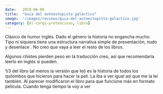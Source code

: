```yaml
---
date:   2019-06-08
title:  "Guia del autoestopista galáctico"
image:  '/images/reviews/guia-del-autoestopista-galactico.jpg'
category: [el-corgi-pretencioso, libro]
---
```

Clásico de humor inglés. Dado el género la historia no engancha mucho. Tipo ni siquiera tiene una estructura narrativa simple de presentación, nudo y desenlace . No creo que vaya a leer el resto de los libros.

Algunos chistes pierden peso en la traducción creo, así que recomendaría leerlo en inglés si pueden.

1/3 del libro (al menos la versión que leí) es la historia de todos los quilombos que hicieron para hacer la peli. La iba a ver igual así que me la leí también. Al parecer modificaron el libro para que funcione más en formato película. Cuando tenga tiempo la voy a ver 
